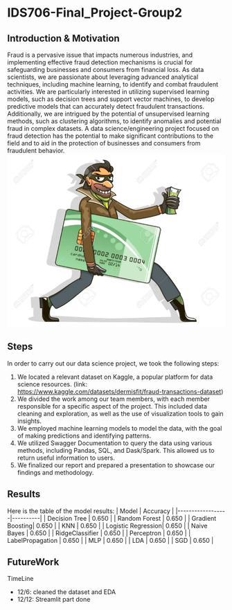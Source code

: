 # IDS706-Final_Project-Group2
## Introduction & Motivation
Fraud is a pervasive issue that impacts numerous industries, and implementing effective fraud detection mechanisms is crucial for safeguarding businesses and consumers from financial loss. As data scientists, we are passionate about leveraging advanced analytical techniques, including machine learning, to identify and combat fraudulent activities. We are particularly interested in utilizing supervised learning models, such as decision trees and support vector machines, to develop predictive models that can accurately detect fraudulent transactions. Additionally, we are intrigued by the potential of unsupervised learning methods, such as clustering algorithms, to identify anomalies and potential fraud in complex datasets. A data science/engineering project focused on fraud detection has the potential to make significant contributions to the field and to aid in the protection of businesses and consumers from fraudulent behavior.
<img src="https://github.com/belladu0201/Images_Beibei/blob/main/111.png" width="600" height="400">


## Steps
In order to carry out our data science project, we took the following steps:

1. We located a relevant dataset on Kaggle, a popular platform for data science resources. (link: https://www.kaggle.com/datasets/dermisfit/fraud-transactions-dataset)
2. We divided the work among our team members, with each member responsible for a specific aspect of the project. This included data cleaning and exploration, as well as the use of visualization tools to gain insights.
3. We employed machine learning models to model the data, with the goal of making predictions and identifying patterns.
4. We utilized Swagger Documentation to query the data using various methods, including Pandas, SQL, and Dask/Spark. This allowed us to return useful information to users.
5. We finalized our report and prepared a presentation to showcase our findings and methodology.

## Results
Here is the table of the model results:
| Model            | Accuracy |
|------------------|----------|
| Decision Tree    | 0.650    |
| Random Forest    | 0.650    |
| Gradient Boosting| 0.650    |
| KNN              | 0.650    |
| Logistic Regression| 0.650   |
| Naive Bayes      | 0.650    |
| RidgeClassifier  | 0.650    |
| Perceptron       | 0.650    |
| LabelPropagation | 0.650    |
| MLP              | 0.650    |
| LDA              | 0.650    |
| SGD              | 0.650    |



## FutureWork


TimeLine
- 12/6: cleaned the dataset and EDA
- 12/12: Streamlit part done
